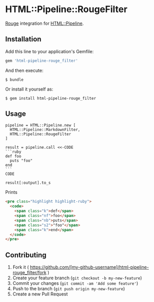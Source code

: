 # HTML::Pipeline::RougeFilter

[Rouge](https://github.com/jneen/rouge) integration for [HTML::Pipeline](https://github.com/jch/html-pipeline).

## Installation

Add this line to your application's Gemfile:

```ruby
gem 'html-pipeline-rouge_filter'
```

And then execute:

    $ bundle

Or install it yourself as:

    $ gem install html-pipeline-rouge_filter

## Usage

    pipeline = HTML::Pipeline.new [
      HTML::Pipeline::MarkdownFilter,
      HTML::Pipeline::RougeFilter
    ]

    result = pipeline.call <<-CODE
    ```ruby
    def foo
      puts "foo"
    end
    ```
    CODE

    result[:output].to_s

Prints

```html
<pre class="highlight highlight-ruby">
  <code>
    <span class="k">def</span>
    <span class="nf">foo</span>
    <span class="nb">puts</span>
    <span class="s2">"foo"</span>
    <span class="k">end</span>
  </code>
</pre>
```

## Contributing

1. Fork it ( https://github.com/[my-github-username]/html-pipeline-rouge_filter/fork )
2. Create your feature branch (`git checkout -b my-new-feature`)
3. Commit your changes (`git commit -am 'Add some feature'`)
4. Push to the branch (`git push origin my-new-feature`)
5. Create a new Pull Request
